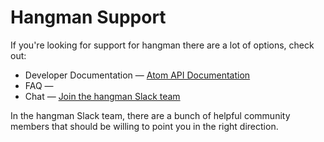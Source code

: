 # Hangman Support

If you're looking for support for hangman there are a lot of options, check out:

* Developer Documentation &mdash; [Atom API Documentation](https://atom.io/docs/api/latest)
* FAQ &mdash; []()
* Chat &mdash; [Join the hangman Slack team]()

In the hangman Slack team, there are a bunch of helpful community members that should be willing to point you in the right direction.
